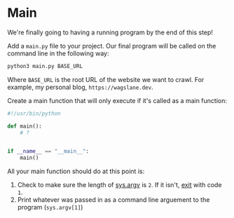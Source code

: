 # Main

We're finally going to having a running program by the end of this step!

Add a `main.py` file to your project. Our final program will be called on the command line in the following way:

```bash
python3 main.py BASE_URL
```

Where `BASE_URL` is the root URL of the website we want to crawl. For example, my personal blog, `https://wagslane.dev`.

Create a main function that will only execute if it's called as a main function:

```python
#!/usr/bin/python

def main():
    # ?


if __name__ == "__main__":
    main()
```

All your main function should do at this point is:

1. Check to make sure the length of [sys.argv](https://docs.python.org/3/library/sys.html#sys.argv) is `2`. If it isn't, [exit](https://docs.python.org/3/library/constants.html#exit) with code `1`.
2. Print whatever was passed in as a command line arguement to the program (`sys.argv[1]`)
